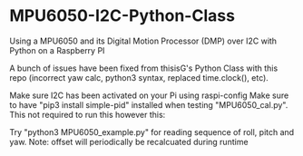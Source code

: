 # MPU6050-I2C-Python-Class
Using a MPU6050 and its Digital Motion Processor (DMP) over I2C with Python on a Raspberry PI

A bunch of issues have been fixed from thisisG's Python Class with this repo (incorrect yaw calc, python3 syntax, replaced time.clock(), etc).

Make sure I2C has been activated on your Pi using raspi-config
Make sure to have "pip3 install simple-pid" installed when testing "MPU6050_cal.py". This not required to run this however this:

Try "python3 MPU6050_example.py" for reading sequence of roll, pitch and yaw. Note: offset will periodically be recalcuated during runtime
